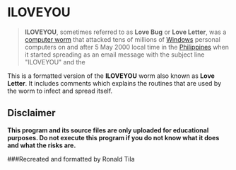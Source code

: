 # ILOVEYOU

> **ILOVEYOU**, sometimes referred to as **Love Bug** or **Love Letter**, was a
> [computer worm](https://en.wikipedia.org/wiki/Computer_worm) that attacked
> tens of millions of [Windows](https://en.wikipedia.org/wiki/Microsoft_Windows)
> personal computers on and after 5 May 2000 local time in the
> [Philippines](https://en.wikipedia.org/wiki/Philippines) when it started
> spreading as an email message with the subject line "ILOVEYOU" and the

This is a formatted version of the **ILOVEYOU** worm also known as **Love
Letter**. It includes comments which explains the routines that are used by the
worm to infect and spread itself.

## Disclaimer

**This program and its source files are only uploaded for educational purposes.
Do not execute this program if you do not know what it does and what the risks
are.**

###Recreated and formatted by Ronald Tila
